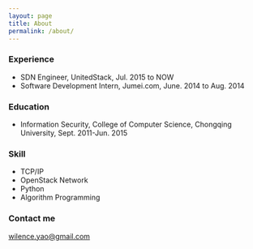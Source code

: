 ```yaml
---
layout: page
title: About
permalink: /about/
---
```



### Experience
 * SDN Engineer, UnitedStack, Jul. 2015 to NOW
 * Software Development Intern, Jumei.com,  June. 2014 to Aug. 2014


### Education
 * Information Security, College of Computer Science, Chongqing University, Sept. 2011-Jun. 2015

### Skill
 * TCP/IP
 * OpenStack Network
 * Python
 * Algorithm Programming


### Contact me
[wilence.yao@gmail.com](mailto:wilence.yao@gmail.com)
